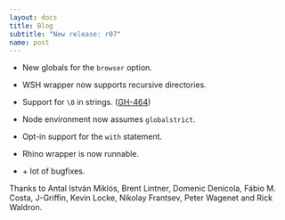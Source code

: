 ```yaml
---
layout: docs
title: Blog
subtitle: "New release: r07"
name: post
---
```


* New globals for the `browser` option.

* WSH wrapper now supports recursive directories.

* Support for `\0` in strings.
  ([GH-464](https://github.com/jshint/jshint/issues/464))

* Node environment now assumes `globalstrict`.

* Opt-in support for the `with` statement.

* Rhino wrapper is now runnable.

* \+ lot of bugfixes.

Thanks to Antal István Miklós, Brent Lintner, Domenic Denicola,
Fábio M. Costa, J-Griffin, Kevin Locke, Nikolay Frantsev,
Peter Wagenet and Rick Waldron.
